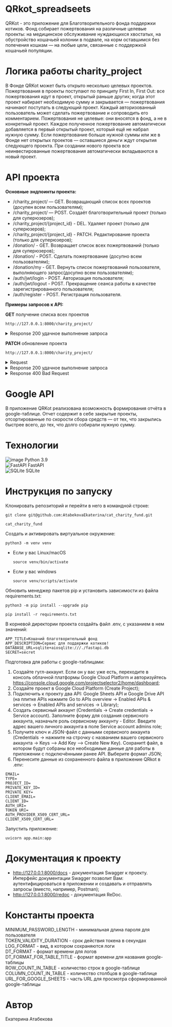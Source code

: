 # QRkot_spreadseets


QRKot - это приложение для Благотворительного фонда поддержки котиков. Фонд собирает пожертвования на различные целевые проекты: на медицинское обслуживание нуждающихся хвостатых, на обустройство кошачьей колонии в подвале, на корм оставшимся без попечения кошкам — на любые цели, связанные с поддержкой кошачьей популяции.


# Логика работы charity_project

В Фонде QRKot может быть открыто несколько целевых проектов. Пожертвования в проекты поступают по принципу First In, First Out: все пожертвования идут в проект, открытый раньше других; когда этот проект набирает необходимую сумму и закрывается — пожертвования начинают поступать в следующий проект. Каждый авторизованный пользователь может сделать пожертвование и сопроводить его комментарием. Пожертвования не целевые: они вносятся в фонд, а не в конкретный проект. Каждое полученное пожертвование автоматически добавляется в первый открытый проект, который ещё не набрал нужную сумму. Если пожертвование больше нужной суммы или же в Фонде нет открытых проектов — оставшиеся деньги ждут открытия следующего проекта. При создании нового проекта все неинвестированные пожертвования автоматически вкладываются в новый проект.


# API проекта

**Основные эндпоинты проекта:**

- /charity_project/ — GET. Возвращающий список всех проектов (досупен всем пользователям);
- /charity_project/ — POST. Создаёт благотворительный проект (только для суперюзеров);
- /charity_project/{project_id} - DEL. Удаляет проект (только для суперюзеров);
- /charity_project/{project_id} - PATCH. Редактирование проекта (только для суперюзеров);
- /donation/ - GET. Возвращает список всех пожертвований (только для суперюзеров);
- /donation/ - POST. Сделать пожертвование (досупно всем пользователям);
- /donation/my - GET. Вернуть список пожертвований пользователя, выполняющего запрос(досупно всем пользователям);
- /auth/jwt/login - POST. Авторизация пользователя;
- /auth/jwt/logout - POST. Прекращение сеанса работы в качестве зарегистрированного пользователя;
- /auth/register - POST. Регистрация пользователя.


**Примеры запросов к API:**<br>

**GET** получение списка всех проектов<br>

`http://127.0.0.1:8000/charity_project/`
<details><summary>Response 200 удачное выполнение запроса</summary>
[<br>
  {<br>
    "name": "string",<br>
    "description": "string",<br>
    "full_amount": 0,<br>
    "id": 0,<br>
    "invested_amount": 0,<br>
    "fully_invested": true,<br>
    "create_date": "2023-10-18T15:45:55.893Z",<br>
    "close_date": "2023-10-18T15:45:55.893Z"<br>
  }<br>
]
</details>

**PATCH** обновление проекта<br>

`http://127.0.0.1:8000/charity_project/`
<details><summary>Request</summary>
{<br>
  "name": "string",<br>
  "description": "string",<br>
  "full_amount": 0<br>
}
</details>
<details><summary>Response 200 удачное выполнение запроса</summary>
{<br>
  "full_amount": 0,<br>
  "comment": "string",<br>
  "id": 0,<br>
  "create_date": "2023-10-18T15:49:17.846Z"<br>
}
</details>
<details><summary>Response 400 Bad Request</summary>
{<br>
  "detail": "Закрытый проект нельзя редактировать!"<br>
}
</details>


# Google API
В приложение QRKot реализована возможность формирования отчёта в google-таблице. Отчет содержит в себе закрытые проекты, отсортированные по скорости сбора средств — от тех, что закрылись быстрее всего, до тех, что долго собирали нужную сумму.


# Технологии

![image](https://img.shields.io/badge/Python-FFD43B?style=for-the-badge&logo=python&logoColor=blue)    Python 3.9<br>
![FastAPI](https://img.shields.io/badge/FastAPI-005571?style=for-the-badge&logo=fastapi)     FastAPI<br>
![SQLite](https://img.shields.io/badge/sqlite-%2307405e.svg?style=for-the-badge&logo=sqlite&logoColor=white)    SQLite


# Инструкция по запуску

Клонировать репозиторий и перейти в него в командной строке:

```
git clone git@github.com:AtabekovaEkaterina/cat_charity_fund.git
```

```
cat_charity_fund
```

Cоздать и активировать виртуальное окружение:

```
python3 -m venv venv
```

* Если у вас Linux/macOS

    ```
    source venv/bin/activate
    ```

* Если у вас windows

    ```
    source venv/scripts/activate
    ```

Обновить менеджер пакетов pip и установить зависимости из файла requirements.txt:

```
python3 -m pip install --upgrade pip
```

```
pip install -r requirements.txt
```

В корневой директории проекта создайть файл .env, с указанием в нем значений:

```
APP_TITLE=Кошачий благотворительный фонд
APP_DESCRIPTION=Сервис для поддержки котиков!
DATABASE_URL=sqlite+aiosqlite:///./fastapi.db
SECRET=secret
```

Подготовка для работы с google-таблицами:

1. Создайте гугл-аккаунт. Если он у вас уже есть, переходите в консоль облачной платформы Google Cloud Platform и авторизуйтесь https://console.cloud.google.com/projectselector2/home/dashboard;
2. Создайте проект в Google Cloud Platform (Create Project);
3. Подключить к проекту два API: Google Sheets API и Google Drive API (на плитке APIs нажмите Go to APIs overview -> Enabled APIs & services -> Enabled APIs and services -> Library);
4. Создать сервисный аккаунт (Credentials -> Create credentials -> Service account). Заполните форму для создания сервисного аккаунта, назначьте роль сервисному аккаунту - Editor. Введите адрес вашего личного аккаунта в поле Service account admins role;
5. Получите ключ и JSON-файл с данными сервисного аккаунта (Credentials -> нажмите на строчку с названием вашего сервисного аккаунта -> Keys –> Add Key –> Create New Key). Cохранитt файл, в котором будут собраны все необходимые данные для работы в приложении с подключёнными ранее API. Выберите формат JSON;
6. Перенесите данные из сохраненного файла в приложение QRkot в .env:

```
EMAIL=
TYPE=
PROJECT_ID=
PRIVATE_KEY_ID=
PRIVATE_KEY=
CLIENT_EMAIL=
CLIENT_ID=
AUTH_URI=
TOKEN_URI=
AUTH_PROVIDER_X509_CERT_URL=
CLIENT_X509_CERT_URL=
```

Запустить приложение:

```
uvicorn app.main:app
```


# Документация к проекту

- http://127.0.0.1:8000/docs - документация Swagger к проекту. Интерфейс документации Swagger позволит Вам: аутентифицироваться в приложении и создавать и отправлять запросы (вместо, например, Postman);
- http://127.0.0.1:8000/redoc - документация ReDoc.


# Константы проекта

MINIMUM_PASSWORD_LENGTH - минимальная длина пароля для пользователя<br>
TOKEN_VALIDITY_DURATION - срок действия токена в секундах<br>
LOG_FORMAT - вид, в котором сохраняются логи<br>
DT_FORMAT - формат времени для логов<br>
DT_FORMAT_FOR_TABLE_TITLE - формат времени для названия google-таблицы<br>
ROW_COUNT_IN_TABLE - количество строк в google-таблице<br>
COLUMN_COUNT_IN_TABLE - количество столбцов в google-таблице<br>
URL_FOR_GOOGLE_SHEETS - часть URL для просмотра сформированной google-таблицы


# Автор

Екатерина Атабекова
